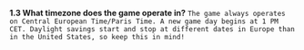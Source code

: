 __**1.3 What timezone does the game operate in?**__
```The game always operates on Central European Time/Paris Time. A new game day begins at 1 PM CET. Daylight savings start and stop at different dates in Europe than in the United States, so keep this in mind!```
